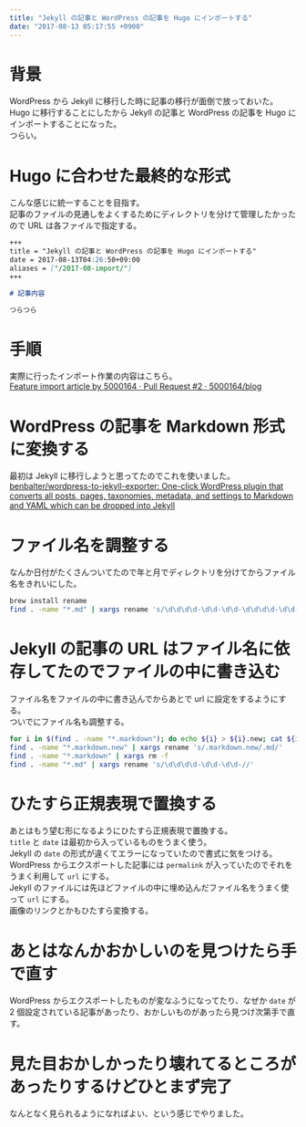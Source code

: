 ```yaml
---
title: "Jekyll の記事と WordPress の記事を Hugo にインポートする"
date: "2017-08-13 05:17:55 +0900"
---
```


# 背景

WordPress から Jekyll に移行した時に記事の移行が面倒で放っておいた。  
Hugo に移行することにしたから Jekyll の記事と WordPress の記事を Hugo にインポートすることになった。  
つらい。

# Hugo に合わせた最終的な形式

こんな感じに統一することを目指す。  
記事のファイルの見通しをよくするためにディレクトリを分けて管理したかったので URL は各ファイルで指定する。

```md
+++
title = "Jekyll の記事と WordPress の記事を Hugo にインポートする"
date = 2017-08-13T04:26:50+09:00
aliases = ["/2017-08-import/"]
+++

# 記事内容

つらつら
```

# 手順

実際に行ったインポート作業の内容はこちら。  
[Feature import article by 5000164 · Pull Request #2 · 5000164/blog](https://github.com/5000164/blog/pull/2)

# WordPress の記事を Markdown 形式に変換する

最初は Jekyll に移行しようと思ってたのでこれを使いました。  
[benbalter/wordpress-to-jekyll-exporter: One-click WordPress plugin that converts all posts, pages, taxonomies, metadata, and settings to Markdown and YAML which can be dropped into Jekyll](https://github.com/benbalter/wordpress-to-jekyll-exporter)

# ファイル名を調整する

なんか日付がたくさんついてたので年と月でディレクトリを分けてからファイル名をきれいにした。

```bash
brew install rename
find . -name "*.md" | xargs rename 's/\d\d\d\d-\d\d-\d\d-\d\d\d\d-\d\d-//'
```

# Jekyll の記事の URL はファイル名に依存してたのでファイルの中に書き込む

ファイル名をファイルの中に書き込んでからあとで url に設定をするようにする。  
ついでにファイル名も調整する。

```bash
for i in $(find . -name "*.markdown"); do echo ${i} > ${i}.new; cat ${i} >> ${i}.new; done
find . -name "*.markdown.new" | xargs rename 's/.markdown.new/.md/'
find . -name "*.markdown" | xargs rm -f
find . -name "*.md" | xargs rename 's/\d\d\d\d-\d\d-\d\d-//'
```

# ひたすら正規表現で置換する

あとはもう望む形になるようにひたすら正規表現で置換する。  
`title` と `date` は最初から入っているものをうまく使う。  
Jekyll の `date` の形式が違くてエラーになっていたので書式に気をつける。  
WordPress からエクスポートした記事には `permalink` が入っていたのでそれをうまく利用して `url` にする。  
Jekyll のファイルには先ほどファイルの中に埋め込んだファイル名をうまく使って `url` にする。  
画像のリンクとかもひたすら変換する。

# あとはなんかおかしいのを見つけたら手で直す

WordPress からエクスポートしたものが変なふうになってたり、なぜか `date` が 2 個設定されている記事があったり、おかしいものがあったら見つけ次第手で直す。

# 見た目おかしかったり壊れてるところがあったりするけどひとまず完了

なんとなく見られるようになればよい、という感じでやりました。
